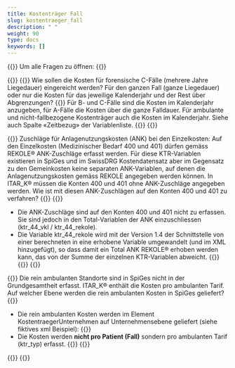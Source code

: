 ```yaml
---
title: Kostenträger Fall 
slug: kostentraeger_fall
description: " "
weight: 90
type: docs
keywords: []
---
```


{{<faqBlock>}}
Um alle Fragen zu öffnen: {{<collapsibleGroupCommand groupId="kostentraeger">}}

{{<numberedList>}}
{{<listItem>}}
Wie sollen die Kosten für forensische C-Fälle (mehrere Jahre Liegedauer) eingereicht werden? Für den ganzen Fall (ganze Liegedauer) oder nur die Kosten für das jeweilige Kalenderjahr und der Rest über Abgrenzungen?
{{<collapsibleBlock groupId="kostentraeger">}}
Für B- und C-Fälle sind die Kosten im Kalenderjahr anzugeben, für A-Fälle die Kosten über die ganze Falldauer. Für ambulante und nicht-fallbezogene Kostenträger auch die Kosten im Kalenderjahr. Siehe auch Spalte «Zeitbezug» der Variablenliste.
{{</collapsibleBlock>}}
{{</listItem>}}

{{<listItem>}}
Zuschläge für Anlagenutzungskosten (ANK) bei den Einzelkosten:  Auf den Einzelkosten (Medizinischer Bedarf 400 und 401) dürfen gemäss REKOLE® ANK-Zuschläge erfasst werden. Für diese KTR-Variablen existieren in SpiGes und im SwissDRG Kostendatensatz aber im Gegensatz zu den Gemeinkosten keine separaten ANK-Variablen, auf denen die Anlagenutzungskosten gemäss REKOLE angegeben werden können. In ITAR_K® müssen die Konten 400 und 401 ohne ANK-Zuschläge angegeben werden. Wie ist mit diesen ANK-Zuschlägen auf den Konten 400 und 401 zu verfahren?
{{<collapsibleBlock groupId="kostentraeger">}}
{{<markdown>}}

-	Die ANK-Zuschläge sind auf den Konten 400 und 401 nicht zu erfassen. Sie sind jedoch in den Total-Variablen der ANK einzuschliessen (ktr_44_vkl / ktr_44_rekole).
-	Die Variable ktr_44_rekole wird mit der Version 1.4 der Schnittstelle von einer berechneten in eine erhobene Variable umgewandelt (und im XML hinzugefügt), so dass damit ein Total ANK REKOLE® erhoben werden kann, das von der Summe der einzelnen KTR-Variablen abweicht.
{{</markdown>}}
{{</collapsibleBlock>}}
{{</listItem>}}

{{<listItem>}}
Die rein ambulanten Standorte sind in SpiGes nicht in der Grundgesamtheit erfasst. ITAR_K® enthält die Kosten pro ambulanten Tarif. Auf welcher Ebene werden die rein ambulanten Kosten in SpiGes geliefert?
{{<collapsibleBlock groupId="kostentraeger">}}
- Die rein ambulanten Kosten werden im Element KostentraegerUnternehmen auf Unternehmensebene geliefert (siehe fiktives xml Beispiel):
{{<insertImage image="xml_tarifambu.png" class="edge max-w-90">}}
- Die Kosten werden **nicht pro Patient (Fall)** sondern pro ambulanten Tarif (ktr_typ) erfasst.
{{</collapsibleBlock>}}
{{</listItem>}}

{{</numberedList>}}
{{</faqBlock>}}
